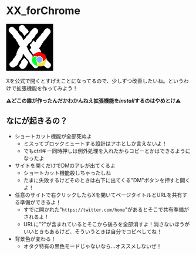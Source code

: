 # XX_forChrome
![拡張機能のアイコンだよ](/icons/icon_128.png "XX_forChrome")

Xを公式で開くとすげえことになってるので、少しずつ改善したいね。というわけで拡張機能を作ってみよう！

<strong>⚠どこの誰が作ったんだかわかんねえ拡張機能を<em>install</em>するのはやめとけ⚠ </strong>

## なにが起きるの？
* ショートカット機能が全部死ぬよ
    * ミスってブロックミュートする設計はアホとしか言えないよ！
    * でもctrlキー同時押しは例外処理を入れたからコピーとかはできるようになったよ
* サイトを開くだけでDMのアレが出てくるよ
    * ショートカット機能殺しちゃったしね
    * たまに失敗するけどそのときは右下に出てくる"DM"ボタンを押すと開くよ！
* 任意のサイトで右クリックしたらXを開いてページタイトルとURLを共有する準備ができるよ！
    * すでに開かれた"`https://twitter.com/home`"があるとそこで共有準備がされるよ！
    * URLに"?"が含まれているとそこから後ろを全部消すよ！消さないほうがいいときもあるけど、そういうときは自分でコピペしてね！
* 背景色が変わる！
    * オタク特有の黒色モードじゃないなら…オススメしないぜ！